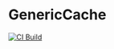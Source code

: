 # GenericCache

[![CI Build](https://github.com/DorianPopa/GenericCache/actions/workflows/CI.yml/badge.svg?branch=master)](https://github.com/DorianPopa/GenericCache/actions/workflows/CI.yml)
